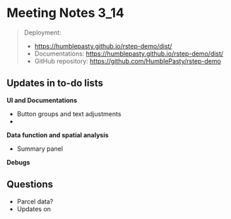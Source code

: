 # Meeting Notes 3_14

> Deployment:
>
> - https://humblepasty.github.io/rstep-demo/dist/
> - Documentations: https://humblepasty.github.io/rstep-demo/dist/
> - GitHub repository: https://github.com/HumblePasty/rstep-demo



## Updates in to-do lists

**UI and Documentations**

- Button groups and text adjustments
- 



**Data function and spatial analysis**

- Summary panel



**Debugs**



## Questions

- Parcel data?
- Updates on 